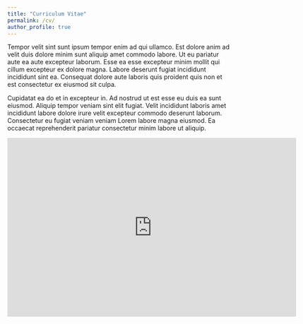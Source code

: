 ```yaml
---
title: "Curriculum Vitae"
permalink: /cv/
author_profile: true
---
```


Tempor velit sint sunt ipsum tempor enim ad qui ullamco. Est dolore anim ad velit duis dolore minim sunt aliquip amet commodo labore. Ut eu pariatur aute ea aute excepteur laborum. Esse ea esse excepteur minim mollit qui cillum excepteur ex dolore magna. Labore deserunt fugiat incididunt incididunt sint ea. Consequat dolore aute laboris quis proident quis non et est consectetur ex eiusmod sit culpa.

Cupidatat ea do et in excepteur in. Ad nostrud ut est esse eu duis ea sunt eiusmod. Aliquip tempor veniam sint elit fugiat. Velit incididunt laboris amet incididunt labore dolore irure velit excepteur commodo deserunt laborum. Consectetur eu fugiat veniam veniam Lorem labore magna eiusmod. Ea occaecat reprehenderit pariatur consectetur minim labore ut aliquip.

<iframe width="654.2681940700809" height="404.50391644908615" seamless frameborder="0" scrolling="no" src="https://docs.google.com/spreadsheets/d/e/2PACX-1vRb8AMhgzT840lO-en4MAnVf1PM9xzaaay0KUyPjhc-I0pmtzHHVepLbmTJotH9R0m3rIzq2QeTlWqH/pubchart?oid=1886921715&amp;format=interactive"></iframe>


